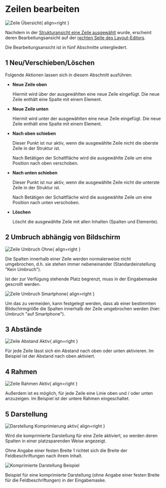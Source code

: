 # Zeilen bearbeiten

![Zeile Übersicht](./zeile-uebersicht.png#smartphone){ align=right }

Nachdem in der [Strukturansicht eine Zeile ausgewählt](../layoutstruktur/index.md#auswahl-einer-zeile) wurde, erscheint deren Bearbeitungsansicht auf der [rechten Seite des Layout-Editors](../index.md).

Die Bearbeitungsansicht ist in fünf Abschnitte untergliedert.

## <span class="number space-right">1</span> Neu/Verschieben/Löschen

Folgende Aktionen lassen sich in diesem Abschnitt ausführen:

- **Neue Zeile oben**

    Hiermit wird über der ausgewählten eine neue Zeile eingefügt. Die neue Zeile enthält eine Spalte mit einem Element.

- **Neue Zeile unten**

    Hiermit wird unter der ausgewählten eine neue Zeile eingefügt. Die neue Zeile enthält eine Spalte mit einem Element.

- **Nach oben schieben**

    Dieser Punkt ist nur aktiv, wenn die ausgewählte Zeile nicht die oberste Zeile in der Struktur ist.

    Nach Betätigen der Schaltfläche wird die ausgewählte Zeile um eine Position nach oben verschoben.

- **Nach unten schieben**

    Dieser Punkt ist nur aktiv, wenn die ausgewählte Zeile nicht die unterste Zeile in der Struktur ist.

    Nach Betätigen der Schaltfläche wird die ausgewählte Zeile um eine Position nach unten verschoben.

- **Löschen**

    Löscht die ausgewählte Zeile mit allen Inhalten (Spalten und Elemente).

## <span class="number space-right">2</span> Umbruch abhängig von Bildschirm

![Zeile Umbruch Ohne](./zeile-umbruch-ohne.png#small){ align=right }

Die Spalten innerhalb einer Zeile werden normalerweise nicht umgebrochen, d.h. sie stehen immer nebeneinander (Standardeinstellung "Kein Umbruch").

Ist der zur Verfügung stehende Platz begrenzt, muss in der Eingabemaske gescrollt werden.

<div class="clear"></div>

![Zeile Umbruch Smartphone](./zeile-umbruch-smartphone.png#small){ align=right }

Um das zu vermeiden, kann festgelegt werden, dass ab einer bestimmten Bildschirmgröße die Spalten innerhalb der Zeile umgebrochen werden (hier: Umbruch "auf Smartphone").

<div class="clear"></div>

## <span class="number space-right">3</span> Abstände

![Zeile Abstand Aktiv](./zeile-abstand-aktiv.png#small){ align=right }

Für jede Zeile lässt sich ein Abstand nach oben oder unten aktivieren. Im Beispiel ist der Abstand nach oben aktiviert.

<div class="clear"></div>

## <span class="number space-right">4</span> Rahmen

![Zeile Rahmen Aktiv](./zeile-rahmen-aktiv.png#small){ align=right }

Außerdem ist es möglich, für jede Zeile eine Linie oben und / oder unten anzuzeigen. Im Beispiel ist der untere Rahmen eingeschaltet.

<div class="clear"></div>

## <span class="number space-right">5</span> Darstellung

![Darstellung Komprimierung aktiv](./zeile-darstellung-komprimiert-aktiv.png#small){ align=right }

Wird die komprimierte Darstellung für eine Zeile aktiviert, so werden deren Spalten in einer platzsparenden Weise angezeigt.

Ohne Angabe einer festen Breite <span class="number">1</span> richtet sich die Breite der Feldbeschriftungen nach ihrem Inhalt.

![Komprimierte Darstellung Beispiel](zeile-komprimiert-bsp.png)

Beispiel für eine komprimierte Darstellung (ohne Angabe einer festen Breite für die Feldbeschriftungen) in der Eingabemaske.

<div class="clear"></div>
